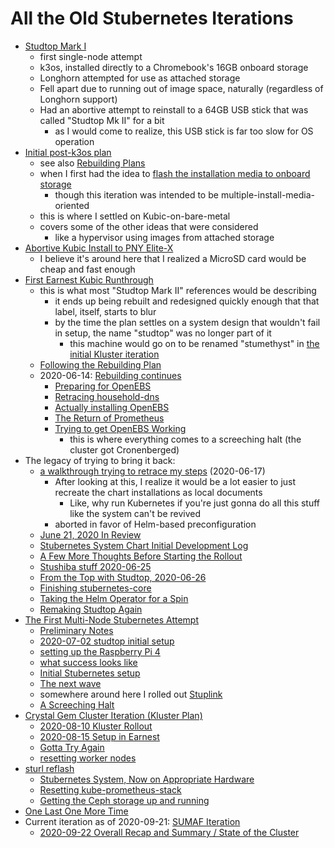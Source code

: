 # All the Old Stubernetes Iterations

- [Studtop Mark I](9af1ee19-ac0a-46e1-8a9c-d6815a455f4f.md)
  - first single-node attempt
  - k3os, installed directly to a Chromebook's 16GB onboard storage
  - Longhorn attempted for use as attached storage
  - Fell apart due to running out of image space, naturally (regardless of Longhorn support)
  - Had an abortive attempt to reinstall to a 64GB USB stick that was called "Studtop Mk II" for a bit
    - as I would come to realize, this USB stick is far too slow for OS operation
- [Initial post-k3os plan](7de423da-53fb-499d-bd6c-59fb5d004163.md)
  - see also [Rebuilding Plans](9e684107-b6e6-4ef5-9541-41db74ccf19c.md)
  - when I first had the idea to [flash the installation media to onboard storage](97191518-e7e9-4a55-9962-69b7b6399f5b.md)
    - though this iteration was intended to be multiple-install-media-oriented
  - this is where I settled on Kubic-on-bare-metal
  - covers some of the other ideas that were considered
    - like a hypervisor using images from attached storage
- [Abortive Kubic Install to PNY Elite-X](3e9a1fd5-79c0-45ee-bf29-bffb9ed6a004.md)
  - I believe it's around here that I realized a MicroSD card would be cheap and fast enough
- [First Earnest Kubic Runthrough](55aeedd3-c454-4e9f-bd5c-09c654d62965.md)
  - this is what most "Studtop Mark II" references would be describing
    - it ends up being rebuilt and redesigned quickly enough that that label, itself, starts to blur
    - by the time the plan settles on a system design that wouldn't fail in setup, the name "studtop" was no longer part of it
      - this machine would go on to be renamed "stumethyst" in [the initial Kluster iteration](ef51a70c-487f-4706-8061-93156dc8415f.md)
  - [Following the Rebuilding Plan](2d2421e6-4ef4-4a37-aaa8-bd6fa0f81a0d.md)
  - 2020-06-14: [Rebuilding continues](623a3875-457f-4655-b193-5d169fb12823.md)
    - [Preparing for OpenEBS](4fcce049-7817-4182-9330-4a2ee9803b1e.md)
    - [Retracing household-dns](4094f9be-62eb-430c-9292-1728894718fe.md)
    - [Actually installing OpenEBS](4cbb0df2-0ef7-4678-a394-a1e547069804.md)
    - [The Return of Prometheus](535fc2bc-7b0d-4b98-a7a3-f3562334ef97.md)
    - [Trying to get OpenEBS Working](4d85dd50-a1f9-414b-bbfb-fdc9605e888d.md)
      - this is where everything comes to a screeching halt (the cluster got Cronenberged)
- The legacy of trying to bring it back:
  - [a walkthrough trying to retrace my steps](58ebafed-21df-46da-9c7a-ff91f51f06f8.md) (2020-06-17)
    - After looking at this, I realize it would be a lot easier to just recreate the chart installations as local documents
      - Like, why run Kubernetes if you're just gonna do all this stuff like the system can't be revived
    - aborted in favor of Helm-based preconfiguration
  - [June 21, 2020 In Review](f47d1085-edfa-4235-918b-ddabe244fd25.md)
  - [Stubernetes System Chart Initial Development Log](d481eba0-4317-4f18-b73f-1b054da8da68.md)
  - [A Few More Thoughts Before Starting the Rollout](bec6a91c-70ff-4e05-ad7f-727e5cfc8189.md)
  - [Stushiba stuff 2020-06-25](0be90453-0c7d-4933-ba5d-2cde2c280c1a.md)
  - [From the Top with Studtop, 2020-06-26](6424e19b-9fe0-4439-9058-b53b8fabddab.md)
  - [Finishing stubernetes-core](fb2a6c6b-1c10-495d-a6b6-c07424dcf2fa.md)
  - [Taking the Helm Operator for a Spin](04fe421b-e2d6-4a20-8b92-f23f04758d78.md)
  - [Remaking Studtop Again](107bcbcb-42dc-44f0-9f64-4b5a98ba6af9.md)
- [The First Multi-Node Stubernetes Attempt](57c1ba36-272f-41e8-b12e-fa2e164718d7.md)
  - [Preliminary Notes](853a7b4f-9ae2-4a98-98cc-13cdc181cf7b.md)
  - [2020-07-02 studtop initial setup](13edfde7-3de3-4cce-81d7-6c651e4a59a0.md)
  - [setting up the Raspberry Pi 4](883aac82-3dcc-4b0b-aa34-f7735fe34ace.md)
  - [what success looks like](b2e737c9-791e-498f-9bea-ab6244186bd7.md)
  - [Initial Stubernetes setup](bb2da941-b57c-49e2-a3dc-4982f6636409.md)
  - [The next wave](58472f06-bcef-4a12-9f88-32a70b757302.md)
  - somewhere around here I rolled out [Stuplink](410e7121-5903-47fb-9341-5126c72cae60.md)
  - [A Screeching Halt](1a49d297-be30-40f7-9c79-2d2548ce86ce.md)
- [Crystal Gem Cluster Iteration (Kluster Plan)](ef51a70c-487f-4706-8061-93156dc8415f.md)
  - [2020-08-10 Kluster Rollout](3b3be951-82c4-4e31-845f-5d1579a4302b.md)
  - [2020-08-15 Setup in Earnest](c58191c5-75c2-4692-ad22-7c7b96f83ad9.md)
  - [Gotta Try Again](6bcc8f6b-6ed4-4d4e-8ec4-8c8c5c148839.md)
  - [resetting worker nodes](8c15db3f-3aaa-4bcd-b58c-72c46c8e6fbb.md)
- [sturl reflash](0240c009-2593-4e4d-a14c-a9ceebb67eab.md)
  - [Stubernetes System, Now on Appropriate Hardware](163d8e94-0d9d-4895-b347-849db92300e6.md)
  - [Resetting kube-prometheus-stack](759efd9a-d10a-4345-87c1-8608624a736b.md)
  - [Getting the Ceph storage up and running](91d3151b-c57d-44c8-a6e4-07c5a694af6d.md)
- [One Last One More Time](e0dc5257-4c19-4d7f-9254-0aef49c24fd9.md)
- Current iteration as of 2020-09-21: [SUMAF Iteration](ed3e162a-cdcc-4454-bfa6-0258d9999f7d.md)
  - [2020-09-22 Overall Recap and Summary / State of the Cluster](69b1b444-cb22-4ac1-9914-4465b0ffcd39.md)
